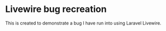 # Livewire bug recreation

This is created to demonstrate a bug I have run into using Laravel Livewire.
